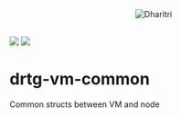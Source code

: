 <div style="text-align:center">
  <img src="https://raw.githubusercontent.com/dharitri/drtg-dharitri/master/dharitri-logo.svg" alt="Dharitri"/>
</div>  

<br>

[![](https://img.shields.io/badge/made%20by-Dharitri-green.svg?style=flat-square)](http://dharitri.org/)
[![](https://img.shields.io/badge/project-Dharitri%20Testnet-green.svg?style=flat-square)](http://dharitri.org/)

# drtg-vm-common
Common structs between VM and node
